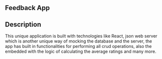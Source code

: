 ## Feedback App

## Description
This unique application is built with technologies like React, json web server which is another unique way of mocking the database and the server, the app has built in functionalities for performing all crud operations, also the embedded with the logic of calculating the average ratings and many more.
